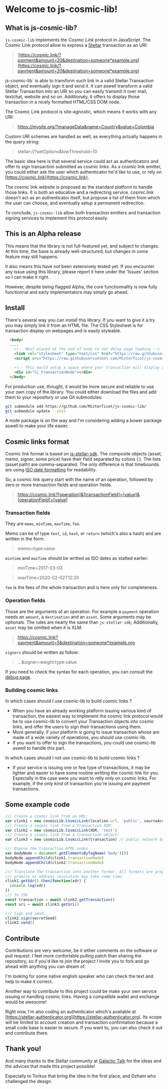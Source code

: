 # Welcome to js-cosmic-lib!

## What is js-cosmic-lib?

`js-cosmic-lib` implements the *Cosmic Link* protocol in JavaScript. The Cosmic 
Link protocol allow to express a [Stellar](https://stellar.org) transaction as 
an URI:

> [https://cosmic.link/?payment&amount=20&destination=someone*example.org](https://cosmic.link/?payment&amount=20&destination=someone*example.org)

js-cosmic-lib` is able to transform such link in a valid Stellar Transaction 
object, and eventually sign it and send it. It can aswell transform a valid 
Stellar Transaction into an URI so you can easily transmit it over mail, 
textchat, website and so on. Additionaly, it offers to display those transaction
in a nicely formatted HTML/CSS DOM node.

The Cosmic Link protocol is site-agnostic, which means it works with any URI:

> https://mysite.org/?manageData&name=Country&value=Colombia

Custom URI schemes are handled as well, as everything actually happens in the
query string:

> stellar://?setOptions&lowThreshold=10

The basic idea here is that several service could act as authenticators and 
offer to sign transaction submitted as cosmic links. As a cosmic link emitter, 
you could either ask the user which authenticator he'd like to use, or rely 
on [https://cosmic.link](https://cosmic.link).

The cosmic link website is proposed as the standard platform to handle those 
links. It is both an educative and a redirecting service. cosmic.link doesn't 
act as an authenticator itself, but propose a list of them from which the user 
can choose, and eventually setup a permanent redirection.

To conclude, `js-cosmic-lib` allow both transaction emitters and transaction
signing services to implement this protocol easily.

## This is an Alpha release

This means that the library is not full-featured yet, and subject to changes. At
this time, the base is already well-structured; but changes in some feature may
still happens.

It also means this have not been extensively tested yet. If you encounter any 
issue using this library, please report it here under the 'Issues' section so I 
can make it right.

However, despite being flagged Alpha, the core functionnality is now fully 
functionnal and early implementators may simply go ahead.

## Install

There's several way you can install this library. If you want to give it a try
you may simply link it from an HTML file. The CSS Stylesheet is for transaction
display on webpages and is easily styleable.


```HTML
  <body>
  ....
    <!-- Best placed at the end of body to not delay page loading -->
    <link rel="stylesheet" type="text/css" href="https://raw.githubusercontent.com/MisterTicot/js-cosmic-lib/0.1.4/cosmic-lib.css"></link>
    <script src="https://raw.githubusercontent.com/MisterTicot/js-cosmic-lib/0.1.4/cosmic-lib.js"></script>

    <!-- This would setup a space where your transaction will display automatically -->
    <div id="CL_transactionNode"></div>
  </body>
```

For production use, thought, it would be more secure and reliable to use your
own copy of the library. You could either download the files and add them to
your repository or use Git submodules:

```sh
git submodule add https://github.com/MisterTicot/js-cosmic-lib/
git submodule update --init
```

A node package is on the way and I'm considering adding a bower package aswell
to make your life easier.

## Cosmic links format

Cosmic link format is based on 
[js-stellar-sdk](https://stellar.github.io/js-stellar-sdk/Operation.html). The 
composite objects (asset, memo, signer, some price) have their field separated by
colons (:). The lists (asset path) are comma-separated. The only difference is
that timebounds are using [ISO date formatting]() for readability.

So, a cosmic link query start with the name of an operation, followed by
zero or more transaction fields and operation fields.

> https://cosmic.link?[operation]&[transactionField]=[value]&[operationField]=[value]

### Transaction fields

They are `memo`, `minTime`, `maxTime`, `fee`.

Memo can be of type `text`, `id`, `hash`, or `return` (which's also a hash) and
are written in the form:

> memo=type:value

`mintime` and `maxTime` should be writted as ISO dates as statted earlier:

> minTime=2017-03-03

> maxTime=2020-02-02T12:20

`fee` is the fees of the whole transaction and is here only for completeness.

### Operation fields

Those are the arguments of an operation. For example a `payment` operation needs
an `amount`, a `destination` and an `asset`. Some arguments may be optionals.
The rules are nearly the same than `js-stellar-sdk`; Additionally, `asset` may
be omitted when it is XLM.

> https://cosmic.link?payment&amount=5&destination=someone*example.org

`signers` should be written as follow:

> ...&signer=weight:type:value

If you need to check the syntax for each operation, you can consult the [debug page](https://misterticot.github.io/js-cosmic-lib/debug.html#2).

### Building cosmic links

In which cases should I use cosmic-lib to build cosmic links ?

* When you have an already working platform issuing various kind of transaction,
the easiest way to implement the cosmic link protocol would be to use cosmic-lib
to convert your Transaction objects into cosmic links, and offer the users to 
sign their transactions using them.
* More generally, if your platform is going to issue transaction whose are made
of a wide variety of operations, you should use cosmic-lib.
* If you want to offer to sign the transactions, you could use cosmic-lib
aswell to handle this part.

In which cases should I not use cosmic-lib to build cosmic links ?

* If your service is issuing one or few type of transactions, it may be lighter
and easier to have some routine writting the cosmic link for you. Especially in
the case were you want to relly only on cosmic links. For example, if the only
kind of transaction you're issuing are payment transactions.

## Some example code

```javascript
/// Create a cosmic link from an URL:
var clink1 = new cosmicLib.CosmicLink(location.url, 'public', sourceAccount)
/// Create a cosmic link from a transaction XDR:
var clink2 = new cosmicLib.CosmicLink(XDR, 'test')
/// Create a cosmic link from a transaction object:
var clink3 = new cosmicLib.CosmicLink(transaction) // public network by default

/// Expose the transaction HTML nodes.
var bodyNode = document.getElementsByTagName('body')[0]
bodyNode.appendChild(clink1.transactionNode)
bodyNode.appendChild(clink2.transactionNode)

/// Translate the transaction into another format. All formats are proposed as
/// promise as address resolution may take some time.
clink1.getXdr().then(function(xdr) {
  console.log(xdr)
})
/// In JS6
const transaction = await clink2.getTransaction()
const uri = await clink3.getUri()

/// Sign and send
clink2.sign(secretSeed)
clink2.send()
```

## Contribute

Contributions are very welcome, be it either comments on the software or pull
request. I feel more confortable pulling patch than sharing the repository, so
if you'd like to join the project I invite you to fork and go ahead with
anything you can dream of.

I'm looking for some native english speaker who can check the text and help to
make it correct.

Another way to contribute to this project could be make your own service issuing
or handling cosmic links. Having a compatible wallet and exchange would be
awesome!

Right now, I'm also coding an authenticator which's available at 
[https://stellar-authenticator.org](https://stellar-authenticator.org). Its 
scope will be limited to account creation and transaction confirmation because 
a small code base is easier to secure. If you want to, you can also check it 
out and contribute there.

## Thank you!

And many thanks to the Stellar community at [Galactic 
Talk](https://galactictalk.org) for the ideas and the advices that made this 
project possible!

Especially to Torkus that bring the idea in the first place, and Dzham who
challenged the design.
